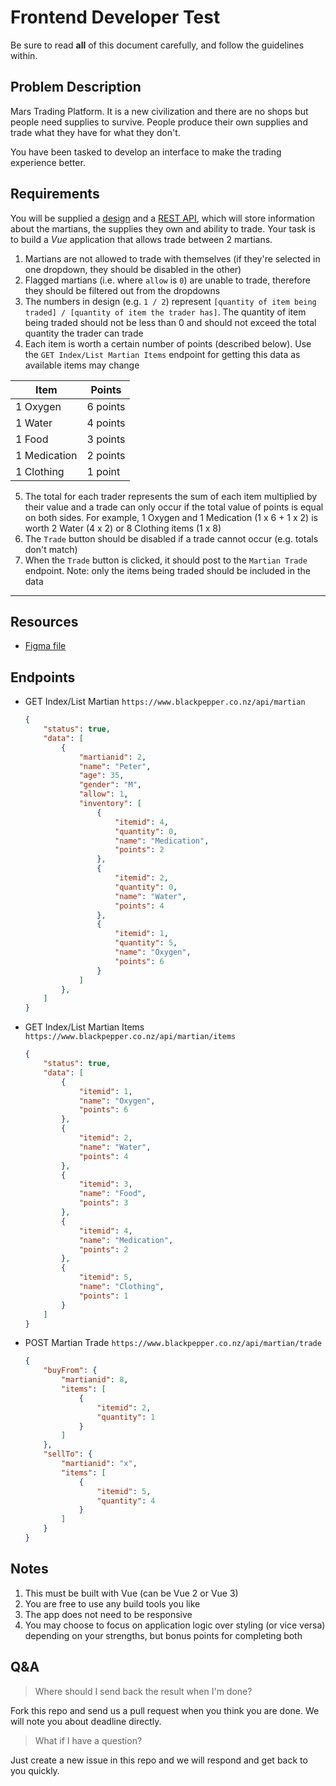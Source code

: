 # Frontend Developer Test

Be sure to read **all** of this document carefully, and follow the guidelines within.


## Problem Description

Mars Trading Platform. It is a new civilization and there are no shops but people need supplies to survive. People produce their own supplies and trade what they have for what they don't. 

You have been tasked to develop an interface to make the trading experience better.


## Requirements

You will be supplied a [design](https://www.figma.com/file/LfpdkCFeeeQUkXTGKkvGrm/Mars-trading-platform?node-id=2%3A266) and a [REST API](#endpoints), which will store information about the martians, the supplies they own and ability to trade. Your task is to build a *Vue* application that allows trade between 2 martians.

1. Martians are not allowed to trade with themselves (if they're selected in one dropdown, they should be disabled in the other)
2. Flagged martians (i.e. where `allow` is `0`) are unable to trade, therefore they should be filtered out from the dropdowns
3. The numbers in design (e.g. `1 / 2`) represent `[quantity of item being traded] / [quantity of item the trader has]`. The quantity of item being traded should not be less than 0 and should not exceed the total quantity the trader can trade
4. Each item is worth a certain number of points (described below). Use the `GET Index/List Martian Items` endpoint for getting this data as available items may change

| Item         | Points   |
|--------------|----------|
| 1 Oxygen     | 6 points |
| 1 Water      | 4 points |
| 1 Food       | 3 points |
| 1 Medication | 2 points |
| 1 Clothing   | 1 point  |

5. The total for each trader represents the sum of each item multiplied by their value and a trade can only occur if the total value of points is equal on both sides. For example, 1 Oxygen and 1 Medication (1 x 6 + 1 x 2) is worth 2 Water (4 x 2) or 8 Clothing items (1 x 8)
6. The `Trade` button should be disabled if a trade cannot occur (e.g. totals don't match)
7. When the `Trade` button is clicked, it should post to the `Martian Trade` endpoint. Note: only the items being traded should be included in the data


---------------------------------------

## Resources
- [Figma file](https://www.figma.com/file/LfpdkCFeeeQUkXTGKkvGrm/Mars-trading-platform?node-id=2%3A266)

## Endpoints
- GET Index/List Martian `https://www.blackpepper.co.nz/api/martian`
	```json
	{
		"status": true,
		"data": [
			{
				"martianid": 2,
				"name": "Peter",
				"age": 35,
				"gender": "M",
				"allow": 1,
				"inventory": [
					{
						"itemid": 4,
						"quantity": 0,
						"name": "Medication",
						"points": 2
					},
					{
						"itemid": 2,
						"quantity": 0,
						"name": "Water",
						"points": 4
					},
					{
						"itemid": 1,
						"quantity": 5,
						"name": "Oxygen",
						"points": 6
					}
				]
			},
		]
	}
	```
- GET Index/List Martian Items  `https://www.blackpepper.co.nz/api/martian/items`
	```json
	{
		"status": true,
		"data": [
			{
				"itemid": 1,
				"name": "Oxygen",
				"points": 6
			},
			{
				"itemid": 2,
				"name": "Water",
				"points": 4
			},
			{
				"itemid": 3,
				"name": "Food",
				"points": 3
			},
			{
				"itemid": 4,
				"name": "Medication",
				"points": 2
			},
			{
				"itemid": 5,
				"name": "Clothing",
				"points": 1
			}
		]
	}
	```
- POST Martian Trade  `https://www.blackpepper.co.nz/api/martian/trade`
	```json
	{
		"buyFrom": {
			"martianid": 8,
			"items": [
				{
					"itemid": 2,
					"quantity": 1
				}
			]
		},
		"sellTo": {
			"martianid": "x",
			"items": [
				{
					"itemid": 5,
					"quantity": 4
				}
			]
		}
	}
	```


## Notes

1. This must be built with Vue (can be Vue 2 or Vue 3)
2. You are free to use any build tools you like
3. The app does not need to be responsive
4. You may choose to focus on application logic over styling (or vice versa) depending on your strengths, but bonus points for completing both


## Q&A

> Where should I send back the result when I'm done?

Fork this repo and send us a pull request when you think you are done. We will note you about deadline directly.

> What if I have a question?

Just create a new issue in this repo and we will respond and get back to you quickly.
